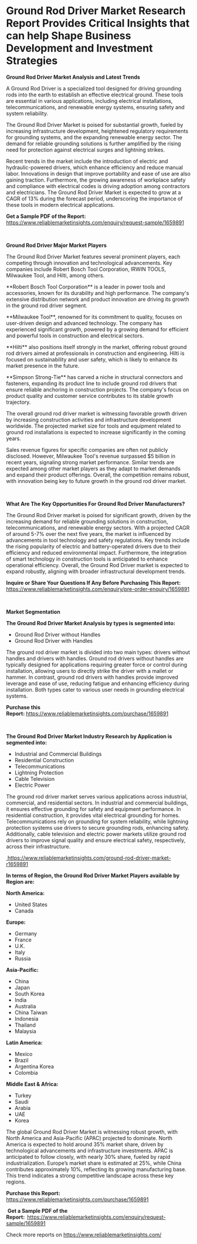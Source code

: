 <p><h1>Ground Rod Driver Market Research Report Provides Critical Insights that can help Shape Business Development and Investment Strategies</h1></p><p><strong>Ground Rod Driver Market Analysis and Latest Trends</strong></p>
<p><p>A Ground Rod Driver is a specialized tool designed for driving grounding rods into the earth to establish an effective electrical ground. These tools are essential in various applications, including electrical installations, telecommunications, and renewable energy systems, ensuring safety and system reliability. </p><p>The Ground Rod Driver Market is poised for substantial growth, fueled by increasing infrastructure development, heightened regulatory requirements for grounding systems, and the expanding renewable energy sector. The demand for reliable grounding solutions is further amplified by the rising need for protection against electrical surges and lightning strikes. </p><p>Recent trends in the market include the introduction of electric and hydraulic-powered drivers, which enhance efficiency and reduce manual labor. Innovations in design that improve portability and ease of use are also gaining traction. Furthermore, the growing awareness of workplace safety and compliance with electrical codes is driving adoption among contractors and electricians. The Ground Rod Driver Market is expected to grow at a CAGR of 13% during the forecast period, underscoring the importance of these tools in modern electrical applications.</p></p>
<p><strong>Get a Sample PDF of the Report:&nbsp;</strong> <a href="https://www.reliablemarketinsights.com/enquiry/request-sample/1659891?utm_campaign=2137&utm_medium=2&utm_source=Github&utm_content=ia&utm_term=20022025&utm_id=ground-rod-driver">https://www.reliablemarketinsights.com/enquiry/request-sample/1659891</a></p>
<p>&nbsp;</p>
<p><strong>Ground Rod Driver Major Market Players</strong></p>
<p><p>The Ground Rod Driver Market features several prominent players, each competing through innovation and technological advancements. Key companies include Robert Bosch Tool Corporation, IRWIN TOOLS, Milwaukee Tool, and Hilti, among others.</p><p>**Robert Bosch Tool Corporation** is a leader in power tools and accessories, known for its durability and high performance. The company's extensive distribution network and product innovation are driving its growth in the ground rod driver segment. </p><p>**Milwaukee Tool**, renowned for its commitment to quality, focuses on user-driven design and advanced technology. The company has experienced significant growth, powered by a growing demand for efficient and powerful tools in construction and electrical sectors.</p><p>**Hilti** also positions itself strongly in the market, offering robust ground rod drivers aimed at professionals in construction and engineering. Hilti is focused on sustainability and user safety, which is likely to enhance its market presence in the future.</p><p>**Simpson Strong-Tie** has carved a niche in structural connectors and fasteners, expanding its product line to include ground rod drivers that ensure reliable anchoring in construction projects. The company's focus on product quality and customer service contributes to its stable growth trajectory.</p><p>The overall ground rod driver market is witnessing favorable growth driven by increasing construction activities and infrastructure development worldwide. The projected market size for tools and equipment related to ground rod installations is expected to increase significantly in the coming years.</p><p>Sales revenue figures for specific companies are often not publicly disclosed. However, Milwaukee Tool's revenue surpassed $5 billion in recent years, signaling strong market performance. Similar trends are expected among other market players as they adapt to market demands and expand their product offerings. Overall, the competition remains robust, with innovation being key to future growth in the ground rod driver market.</p></p>
<p>&nbsp;</p>
<p><strong>What Are The Key Opportunities For Ground Rod Driver Manufacturers?</strong></p>
<p><p>The Ground Rod Driver market is poised for significant growth, driven by the increasing demand for reliable grounding solutions in construction, telecommunications, and renewable energy sectors. With a projected CAGR of around 5-7% over the next five years, the market is influenced by advancements in tool technology and safety regulations. Key trends include the rising popularity of electric and battery-operated drivers due to their efficiency and reduced environmental impact. Furthermore, the integration of smart technology in construction tools is anticipated to enhance operational efficiency. Overall, the Ground Rod Driver market is expected to expand robustly, aligning with broader infrastructural development trends.</p></p>
<p><strong>Inquire or Share Your Questions If Any Before Purchasing This Report:</strong> <a href="https://www.reliablemarketinsights.com/enquiry/pre-order-enquiry/1659891?utm_campaign=2137&utm_medium=2&utm_source=Github&utm_content=ia&utm_term=20022025&utm_id=ground-rod-driver">https://www.reliablemarketinsights.com/enquiry/pre-order-enquiry/1659891</a></p>
<p>&nbsp;</p>
<p><strong>Market Segmentation</strong></p>
<p><strong>The Ground Rod Driver Market Analysis by types is segmented into:</strong></p>
<p><ul><li>Ground Rod Driver without Handles</li><li>Ground Rod Driver with Handles</li></ul></p>
<p><p>The ground rod driver market is divided into two main types: drivers without handles and drivers with handles. Ground rod drivers without handles are typically designed for applications requiring greater force or control during installation, allowing users to directly strike the driver with a mallet or hammer. In contrast, ground rod drivers with handles provide improved leverage and ease of use, reducing fatigue and enhancing efficiency during installation. Both types cater to various user needs in grounding electrical systems.</p></p>
<p><strong>Purchase this Report:&nbsp;</strong><a href="https://www.reliablemarketinsights.com/purchase/1659891?utm_campaign=2137&utm_medium=2&utm_source=Github&utm_content=ia&utm_term=20022025&utm_id=ground-rod-driver">https://www.reliablemarketinsights.com/purchase/1659891</a></p>
<p>&nbsp;</p>
<p><strong>The Ground Rod Driver Market Industry Research by Application is segmented into:</strong></p>
<p><ul><li>Industrial and Commercial Buildings</li><li>Residential Construction</li><li>Telecommunications</li><li>Lightning Protection</li><li>Cable Television</li><li>Electric Power</li></ul></p>
<p><p>The ground rod driver market serves various applications across industrial, commercial, and residential sectors. In industrial and commercial buildings, it ensures effective grounding for safety and equipment performance. In residential construction, it provides vital electrical grounding for homes. Telecommunications rely on grounding for system reliability, while lightning protection systems use drivers to secure grounding rods, enhancing safety. Additionally, cable television and electric power markets utilize ground rod drivers to improve signal quality and ensure electrical safety, respectively, across their infrastructure.</p></p>
<p><a href="https://www.reliablemarketinsights.com/ground-rod-driver-market-r1659891?utm_campaign=2137&utm_medium=2&utm_source=Github&utm_content=ia&utm_term=20022025&utm_id=ground-rod-driver">&nbsp;https://www.reliablemarketinsights.com/ground-rod-driver-market-r1659891</a></p>
<p><strong>In terms of Region, the Ground Rod Driver Market Players available by Region are:</strong></p>
<p>
    <p> <strong> North America: </strong>
        <ul>
            <li>United States</li>
            <li>Canada</li>
        </ul>
        </p> 
    <p> <strong> Europe: </strong>
        <ul>
            <li>Germany</li>
            <li>France</li>
            <li>U.K.</li>
            <li>Italy</li>
            <li>Russia</li>
        </ul>
        </p> 
    <p> <strong> Asia-Pacific: </strong>
        <ul>
            <li>China</li>
            <li>Japan</li>
            <li>South Korea</li>
            <li>India</li>
            <li>Australia</li>
            <li>China Taiwan</li>
            <li>Indonesia</li>
            <li>Thailand</li>
            <li>Malaysia</li>
        </ul>
        </p> 
    <p> <strong> Latin America: </strong>
        <ul>
            <li>Mexico</li>
            <li>Brazil</li>
            <li>Argentina Korea</li>
            <li>Colombia</li>
        </ul>
        </p> 
    <p> <strong> Middle East & Africa: </strong>
        <ul>
            <li>Turkey</li>
            <li>Saudi</li>
            <li>Arabia</li>
            <li>UAE</li>
            <li>Korea</li>
        </ul>
    </p>
    </p>
<p><p>The global Ground Rod Driver Market is witnessing robust growth, with North America and Asia-Pacific (APAC) projected to dominate. North America is expected to hold around 35% market share, driven by technological advancements and infrastructure investments. APAC is anticipated to follow closely, with nearly 30% share, fueled by rapid industrialization. Europe’s market share is estimated at 25%, while China contributes approximately 10%, reflecting its growing manufacturing base. This trend indicates a strong competitive landscape across these key regions.</p></p>
<p><strong>Purchase this Report: </strong><a href="https://www.reliablemarketinsights.com/purchase/1659891?utm_campaign=2137&utm_medium=2&utm_source=Github&utm_content=ia&utm_term=20022025&utm_id=ground-rod-driver">https://www.reliablemarketinsights.com/purchase/1659891</a></p>
<p>&nbsp;<strong>Get a Sample PDF of the Report:&nbsp;&nbsp;</strong><a href="https://www.reliablemarketinsights.com/enquiry/request-sample/1659891?utm_campaign=2137&utm_medium=2&utm_source=Github&utm_content=ia&utm_term=20022025&utm_id=ground-rod-driver">https://www.reliablemarketinsights.com/enquiry/request-sample/1659891</a></p>
<p><strong></strong></p>
<p>Check more reports on <a href="https://www.reliablemarketinsights.com/?utm_campaign=2137&utm_medium=2&utm_source=Github&utm_content=ia&utm_term=20022025&utm_id=ground-rod-driver">https://www.reliablemarketinsights.com/</a></p>